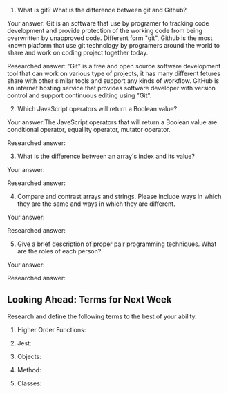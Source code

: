 <!-- # ASSESSMENT 1: Tech Interview Practice Questions

Answer the following questions.

First, without external resources. Challenge yourself to answer from memory as if you were in a job interview. If you don't know the answer a good tip is to answer a simpler version of the question.

Then, research the question to expand on your answer. Even if you feel you have answered the question completely, there is always something more to learn. Write your researched answer in your OWN WORDS.

INSTRUCTOR EXAMPLE: What is a conditional statement?

Your answer: 
Researched answer: -->

1. What is git? What is the difference between git and Github?

Your answer: 
Git is an software that use by programer to tracking code development and provide protection of the working code from being overwritten by unapproved code. Different form "git", Github is the most known platform that use git technology by programers around the world to share and work on coding project together today.

Researched answer:
"Git" is a free and open source software development tool that can work on various type of projects, it has many different fetures share with other similar tools and support any kinds of workflow. GitHub is an internet hosting service that provides software developer with version control and support continuous editing using "Git".

<!-- Researched answer from: 
https://git-scm.com/ &
https://en.wikipedia.org/wiki/GitHub -->

2. Which JavaScript operators will return a Boolean value?

Your answer:The JaveScript operators that will return a Boolean value are conditional operator, equallity operator, mutator operator.

Researched answer:

3. What is the difference between an array's index and its value?

Your answer:

Researched answer:

4. Compare and contrast arrays and strings. Please include ways in which they are the same and ways in which they are different.

Your answer:

Researched answer:

5. Give a brief description of proper pair programming techniques. What are the roles of each person?

Your answer:

Researched answer:

## Looking Ahead: Terms for Next Week

Research and define the following terms to the best of your ability.

1. Higher Order Functions:

2. Jest:

3. Objects:

4. Method:

5. Classes:
